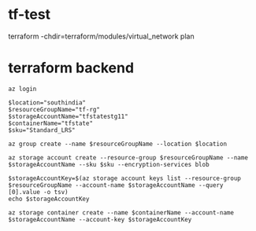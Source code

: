 # tf-test

terraform -chdir=terraform/modules/virtual_network plan


# terraform backend
    az login

    $location="southindia"
    $resourceGroupName="tf-rg"
    $storageAccountName="tfstatestg11"
    $containerName="tfstate"    
    $sku="Standard_LRS"

    az group create --name $resourceGroupName --location $location 

    az storage account create --resource-group $resourceGroupName --name $storageAccountName --sku $sku --encryption-services blob

    $storageAccountKey=$(az storage account keys list --resource-group $resourceGroupName --account-name $storageAccountName --query [0].value -o tsv)
    echo $storageAccountKey

    az storage container create --name $containerName --account-name $storageAccountName --account-key $storageAccountKey 
